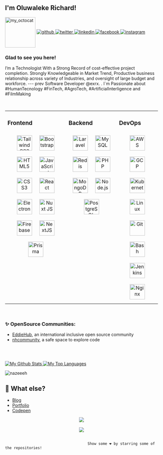 
                                       
                                     
                                                             

## I'm Oluwaleke Richard! 
<img src = "https://user-images.githubusercontent.com/61582763/134278937-ed33e623-b833-4565-945d-29fa43ea0b7c.gif" align="center" alt="my_octocat" width=100px>
  
 
  

<a href="https://github.com/nazeeeh" target="_blank">
<img src=https://img.shields.io/badge/github-%2324292e.svg?&style=for-the-badge&logo=github&logoColor=white alt=github style="margin-bottom: 5px;" />
</a>
<a href="https://twitter.com/engrdexterr" target="_blank">
<img src=https://img.shields.io/badge/twitter-%2300acee.svg?&style=for-the-badge&logo=twitter&logoColor=white alt=twitter style="margin-bottom: 5px;" />
</a>
<a href="https://linkedin.com/in/engrdexterr" target="_blank">
<img src=https://img.shields.io/badge/linkedin-%231E77B5.svg?&style=for-the-badge&logo=linkedin&logoColor=white alt=linkedin style="margin-bottom: 5px;" />
</a>
<a href="https://www.facebook.com/engrdexterr" target="_blank">
<img src=https://img.shields.io/badge/facebook-%232E87FB.svg?&style=for-the-badge&logo=facebook&logoColor=white alt=facebook style="margin-bottom: 5px;" />
</a>
<a href="https://instagram.com/engrdexterr" target="_blank">
<img src=https://img.shields.io/badge/instagram-%23000000.svg?&style=for-the-badge&logo=instagram&logoColor=white alt=instagram style="margin-bottom: 5px;" />
</a>  
  



### Glad to see you here!  
I’m a Technologist With a Strong Record of cost-effective project completion. Strongly Knowledgeable in Market Trend, Productive business relationship across variety of Industries, and oversight of large budget and workforce. --- prev Software Developer @exrx. . I`m Passionate about #HumanTecnology #FinTech, #AgroTech, #ArtificialInterligence and #FilmMaking
  

<br/>  
 
<table><tr><td valign="top" width="40%">


### Frontend  
<div align="center">  
<a href="https://www.tailwindcss.com/" target="_blank"><img style="margin: 10px" src="https://profilinator.rishav.dev/skills-assets/tailwindcss.svg" alt="Tailwind CSS" height="50" /></a>  
<a href="https://getbootstrap.com/docs/3.4/javascript/" target="_blank"><img style="margin: 10px" src="https://profilinator.rishav.dev/skills-assets/bootstrap-plain.svg" alt="Bootstrap" height="50" /></a>  
<a href="https://en.wikipedia.org/wiki/HTML5" target="_blank"><img style="margin: 10px" src="https://profilinator.rishav.dev/skills-assets/html5-original-wordmark.svg" alt="HTML5" height="50" /></a>  
<a href="https://www.javascript.com/" target="_blank"><img style="margin: 10px" src="https://profilinator.rishav.dev/skills-assets/javascript-original.svg" alt="JavaScript" height="50" /></a>  
<a href="https://www.w3schools.com/css/" target="_blank"><img style="margin: 10px" src="https://profilinator.rishav.dev/skills-assets/css3-original-wordmark.svg" alt="CSS3" height="50" /></a>  
  <a href="https://reactjs.org/" target="_blank"><img style="margin: 10px" src="https://profilinator.rishav.dev/skills-assets/react-original-wordmark.svg" alt="React" height="50" /></a>  
  <a href="https://www.electronjs.org/" target="_blank"><img style="margin: 10px" src="https://profilinator.rishav.dev/skills-assets/electron-original.svg" alt="Electron" height="50" /></a>  
  <a href="https://nuxtjs.org/" target="_blank"><img style="margin: 10px" src="https://profilinator.rishav.dev/skills-assets/nuxt.png" alt="Nuxt JS" height="50" /></a>  
<a href="https://firebase.google.com/" target="_blank"><img style="margin: 10px" src="https://profilinator.rishav.dev/skills-assets/firebase.png" alt="Firebase" height="50" /></a>  
<a href="https://nextjs.org/" target="_blank"><img style="margin: 10px" src="https://profilinator.rishav.dev/skills-assets/nextjs.png" alt="NextJS" height="50" /></a>  
<a href="https://www.prisma.io/" target="_blank"><img style="margin: 10px" src="https://profilinator.rishav.dev/skills-assets/prisma.png" alt="Prisma" height="50" /></a> 
</div>

</td><td valign="top" width="33%">

### Backend  
<div align="center"> 
<a href="https://laravel.com/" target="_blank"><img style="margin: 10px" src="https://profilinator.rishav.dev/skills-assets/laravel-plain-wordmark.svg" alt="Laravel" height="50" /></a>  
<a href="https://www.mysql.com/" target="_blank"><img style="margin: 10px" src="https://profilinator.rishav.dev/skills-assets/mysql-original-wordmark.svg" alt="MySQL" height="50" /></a>  
<a href="https://redis.io/" target="_blank"><img style="margin: 10px" src="https://profilinator.rishav.dev/skills-assets/redis-original-wordmark.svg" alt="Redis" height="50" /></a>  
<a href="https://www.php.net/" target="_blank"><img style="margin: 10px" src="https://profilinator.rishav.dev/skills-assets/php-original.svg" alt="PHP" height="50" /></a>  
<a href="https://www.mongodb.com/" target="_blank"><img style="margin: 10px" src="https://profilinator.rishav.dev/skills-assets/mongodb-original-wordmark.svg" alt="MongoDB" height="50" /></a>  
<a href="https://nodejs.org/" target="_blank"><img style="margin: 10px" src="https://profilinator.rishav.dev/skills-assets/nodejs-original-wordmark.svg" alt="Node.js" height="50" /></a>   
<a href="https://www.postgresql.org/" target="_blank"><img style="margin: 10px" src="https://profilinator.rishav.dev/skills-assets/postgresql-original-wordmark.svg" alt="PostgreSQL" height="50" /></a>  
</div>

</td><td valign="top" width="33%">

### DevOps  
<div align="center">  
<a href="https://aws.amazon.com/" target="_blank"><img style="margin: 10px" src="https://profilinator.rishav.dev/skills-assets/amazonwebservices-original-wordmark.svg" alt="AWS" height="50" /></a>  
<a href="https://cloud.google.com/" target="_blank"><img style="margin: 10px" src="https://profilinator.rishav.dev/skills-assets/google_cloud-icon.svg" alt="GCP" height="50" /></a>  
<a href="https://kubernetes.io/" target="_blank"><img style="margin: 10px" src="https://profilinator.rishav.dev/skills-assets/kubernetes-icon.svg" alt="Kubernetes" height="50" /></a>  
<a href="https://www.linux.org/" target="_blank"><img style="margin: 10px" src="https://profilinator.rishav.dev/skills-assets/linux-original.svg" alt="Linux" height="50" /></a>  
<a href="https://github.com/" target="_blank"><img style="margin: 10px" src="https://profilinator.rishav.dev/skills-assets/git-scm-icon.svg" alt="Git" height="50" /></a>  
<a href="https://www.gnu.org/software/bash/" target="_blank"><img style="margin: 10px" src="https://profilinator.rishav.dev/skills-assets/gnu_bash-icon.svg" alt="Bash" height="50" /></a>  
<a href="https://www.jenkins.io/" target="_blank"><img style="margin: 10px" src="https://profilinator.rishav.dev/skills-assets/jenkins-icon.svg" alt="Jenkins" height="50" /></a>  
<a href="https://www.nginx.com/" target="_blank"><img style="margin: 10px" src="https://profilinator.rishav.dev/skills-assets/nginx-original.svg" alt="Nginx" height="50" /></a>  
</div>

</td></tr></table>  

<br/> 

### ✨ OpenSource Communities:
- [EddieHub](https://github.com/EddieHubCommunity), an international inclusive open source community
- [nhcommunity](https://github.com/nhcommunity), a safe space to explore code

<br><br>

<p>
  <a href="https://github.com/nazeeeh">
    <img alt="My Github Stats" src="https://github-readme-stats.vercel.app/api?username=nazeeeh&show_icons=true&hide=stars&theme=radical">
  </a> 

 <a href="https://github.com/nazeeeh">
    <img alt="My Top Languages" src="https://github-readme-stats.vercel.app/api/top-langs/?username=nazeeeh&layout=compact&theme=radical&card_width=250">
  </a>

</p>
<p><img align="center" src="https://github-readme-streak-stats.herokuapp.com/?user=nazeeeh&theme=radical" alt="nazeeeh" /></p>
<!-- Source for the Github Stats Card: https://github.com/anuraghazra/github-readme-stats -->


 
<!-- 
## 🔧 Technologies & Tools
<img src="https://github.com/devicons/devicon/blob/master/icons/html5/html5-original.svg" alt="HTML" width="50" height="50"/><img 
src="https://github.com/devicons/devicon/blob/master/icons/css3/css3-plain-wordmark.svg" alt="Css" width="50" height="50"/><img
src="https://github.com/devicons/devicon/blob/master/icons/dart/dart-original-wordmark.svg" alt="Dart" width="50" height="50"/><img 
     src="https://github.com/devicons/devicon/blob/master/icons/react/react-original.svg" alt="ReactJs" width="50" height="50"/><img 
     src="https://github.com/devicons/devicon/blob/master/icons/javascript/javascript-original.svg" alt="JavaScript" width="50" height="50"/><img 
     src="https://github.com/devicons/devicon/blob/master/icons/typescript/typescript-original.svg" alt="TypeScript" width="50" height="50"/> <img 
     src="https://cdn.worldvectorlogo.com/logos/tailwindcss.svg" alt="TailwindCSS" width="50" height="50"/>     <img 
     src="https://github.com/devicons/devicon/blob/master/icons/php/php-original.svg" alt="PHP" width="50" height="50"/> <img 
     src="https://github.com/devicons/devicon/blob/master/icons/go/go-original.svg" alt="Go" width="50" height="50"/>    <img 
     src="https://github.com/devicons/devicon/blob/master/icons/laravel/laravel-plain-wordmark.svg" alt="Laravel" width="50" height="50"/>   <img 
     src="https://github.com/devicons/devicon/blob/master/icons/python/python-original-wordmark.svg" alt="PYTHON" width="50" height="50"/> <img 
     src="https://github.com/devicons/devicon/blob/master/icons/git/git-original-wordmark.svg" alt="Git" width="50" height="50"/> <img 
     src="https://github.com/devicons/devicon/blob/master/icons/amazonwebservices/amazonwebservices-original-wordmark.svg" alt="AWS" width="50" height="50"/> <img 
     src="https://github.com/devicons/devicon/blob/master/icons/azure/azure-original-wordmark.svg" alt="Azure" width="50" height="50"/> <img 
     src="https://github.com/devicons/devicon/blob/master/icons/digitalocean/digitalocean-original-wordmark.svg" alt="Digital Ocean" width="50" height="50"/> <img 
     src="https://github.com/devicons/devicon/blob/master/icons/linux/linux-original.svg" alt="Linux" width="50" height="50"/> <img 
     src="https://github.com/devicons/devicon/blob/master/icons/docker/docker-original-wordmark.svg" alt="Docker" width="50" height="50"/> <img 
     src="https://github.com/devicons/devicon/blob/master/icons/jetbrains/jetbrains-original.svg" alt="Jetbrains" width="50" height="50"/> <img 
     src="https://github.com/devicons/devicon/blob/master/icons/vscode/vscode-original-wordmark.svg" alt="Vscode" width="50" height="50"/> 
 -->



## 🤷 What else?
- [Blog](https://hashnode.com/@engrdexter)
- [Portfolio](https://richard-dexter.vercel.app/)
- [Codepen](https://codepen.io/nazeeeh)
 
 
 <div align="center">
<img src="https://komarev.com/ghpvc/?username=nazeeeh&&style=flat-square" align="center" />
</div>  

<br/>  

<div align="center">
            <a href="https://www.buymeacoffee.com/engrdexter_" target="_blank" style="display: inline-block;">
                <img
                    src="https://img.shields.io/badge/Donate-Buy%20Me%20A%20Coffee-orange.svg?style=flat-square&logo=buymeacoffee" 
                    align="center"
                />
            </a></div>
<br />

                                          Show some ❤️ by starring some of the repositories!

